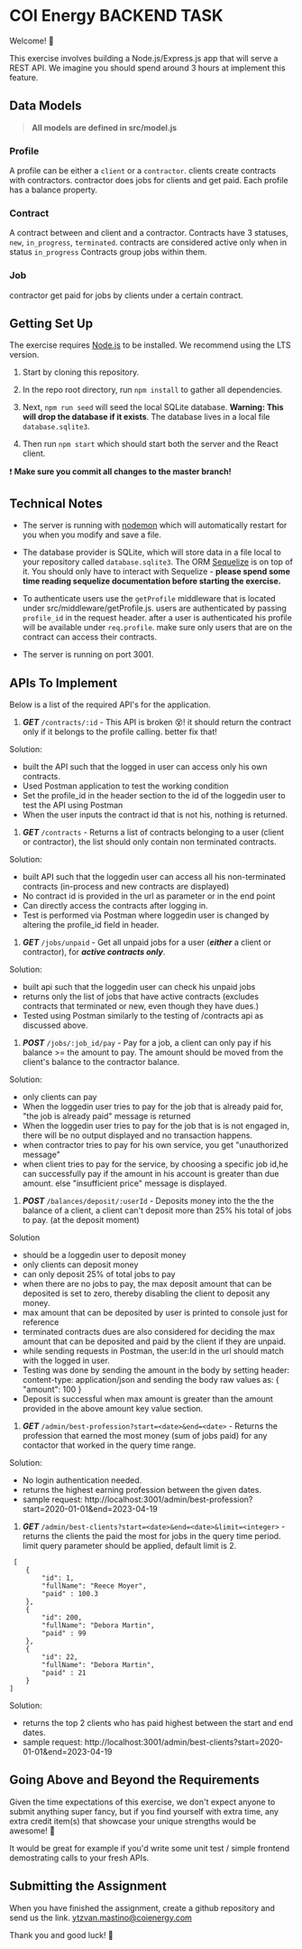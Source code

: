 # COI Energy BACKEND TASK

  

Welcome! 🎉


This exercise involves building a Node.js/Express.js app that will serve a REST API. We imagine you should spend around 3 hours at implement this feature.

## Data Models

> **All models are defined in src/model.js**

### Profile
A profile can be either a `client` or a `contractor`. 
clients create contracts with contractors. contractor does jobs for clients and get paid.
Each profile has a balance property.

### Contract
A contract between and client and a contractor.
Contracts have 3 statuses, `new`, `in_progress`, `terminated`. contracts are considered active only when in status `in_progress`
Contracts group jobs within them.

### Job
contractor get paid for jobs by clients under a certain contract.

## Getting Set Up

  
The exercise requires [Node.js](https://nodejs.org/en/) to be installed. We recommend using the LTS version.

  

1. Start by cloning this repository.

  

1. In the repo root directory, run `npm install` to gather all dependencies.

  

1. Next, `npm run seed` will seed the local SQLite database. **Warning: This will drop the database if it exists**. The database lives in a local file `database.sqlite3`.

  

1. Then run `npm start` which should start both the server and the React client.

  

❗️ **Make sure you commit all changes to the master branch!**

  
  

## Technical Notes

  

- The server is running with [nodemon](https://nodemon.io/) which will automatically restart for you when you modify and save a file.

- The database provider is SQLite, which will store data in a file local to your repository called `database.sqlite3`. The ORM [Sequelize](http://docs.sequelizejs.com/) is on top of it. You should only have to interact with Sequelize - **please spend some time reading sequelize documentation before starting the exercise.**

- To authenticate users use the `getProfile` middleware that is located under src/middleware/getProfile.js. users are authenticated by passing `profile_id` in the request header. after a user is authenticated his profile will be available under `req.profile`. make sure only users that are on the contract can access their contracts.
- The server is running on port 3001.

  

## APIs To Implement 

  

Below is a list of the required API's for the application.

  


1. ***GET*** `/contracts/:id` - This API is broken 😵! it should return the contract only if it belongs to the profile calling. better fix that!

Solution: 

- built the API such that the logged in user can access only his own contracts. 
- Used Postman application to test the working condition
- Set the profile_id in the header section to the id of the loggedin user to test the API using Postman
- When the user inputs the contract id that is not his, nothing is returned.

1. ***GET*** `/contracts` - Returns a list of contracts belonging to a user (client or contractor), the list should only contain non terminated contracts.

Solution:

- built API such that the loggedin user can access all his non-terminated contracts (in-process and new contracts are displayed)
- No contract id is provided in the url as parameter or in the end point
- Can directly access the contracts after logging in.
- Test is performed via Postman where loggedin user is changed by altering the profile_id field in header.

1. ***GET*** `/jobs/unpaid` -  Get all unpaid jobs for a user (***either*** a client or contractor), for ***active contracts only***.

Solution: 

- built api such that the loggedin user can check his unpaid jobs
- returns only the list of jobs that have active contracts (excludes contracts that terminated or new, even though they have dues.)
- Tested using Postman similarly to the testing of /contracts api as discussed above.

1. ***POST*** `/jobs/:job_id/pay` - Pay for a job, a client can only pay if his balance >= the amount to pay. The amount should be moved from the client's balance to the contractor balance.

Solution:
- only clients can pay
- When the loggedin user tries to pay for the job that is already paid for, "the job is already paid" message is returned
- When the loggedin user tries to pay for the job that is is not engaged in, there will be no output displayed and no transaction happens.
- when contractor tries to pay for his own service, you get "unauthorized message"
- when client tries to pay for the service, by choosing a specific job id,he can successfully pay if the amount in his account is greater than due amount. else "insufficient price" message is displayed.


1. ***POST*** `/balances/deposit/:userId` - Deposits money into the the the balance of a client, a client can't deposit more than 25% his total of jobs to pay. (at the deposit moment)

Solution

- should be a loggedin user to deposit money
- only clients can deposit money
- can only deposit 25% of total jobs to pay
- when there are no jobs to pay, the max deposit amount that can be deposited is set  to zero, thereby disabling the client to deposit any money.
- max amount that can be deposited by user is printed to console just for reference
- terminated contracts dues are also considered for deciding the max amount that can be deposited and paid by the client if they are unpaid.
- while sending requests in Postman, the user:Id in the url should match with the logged in user.
- Testing was done by sending the amount in the body by setting header: content-type: application/json and sending the body raw values as: {
    "amount": 100
}
- Deposit is successful when max amount is greater than the amount provided in the above amount key value section.


1. ***GET*** `/admin/best-profession?start=<date>&end=<date>` - Returns the profession that earned the most money (sum of jobs paid) for any contactor that worked in the query time range.

Solution:

- No login authentication needed.
- returns the highest earning profession between the given dates.
- sample request: http://localhost:3001/admin/best-profession?start=2020-01-01&end=2023-04-19

1. ***GET*** `/admin/best-clients?start=<date>&end=<date>&limit=<integer>` - returns the clients the paid the most for jobs in the query time period. limit query parameter should be applied, default limit is 2.
```
 [
    {
        "id": 1,
        "fullName": "Reece Moyer",
        "paid" : 100.3
    },
    {
        "id": 200,
        "fullName": "Debora Martin",
        "paid" : 99
    },
    {
        "id": 22,
        "fullName": "Debora Martin",
        "paid" : 21
    }
]
```
Solution: 

- returns the top 2 clients who has paid highest between the start and end dates.
- sample request: http://localhost:3001/admin/best-clients?start=2020-01-01&end=2023-04-19
  

## Going Above and Beyond the Requirements

Given the time expectations of this exercise, we don't expect anyone to submit anything super fancy, but if you find yourself with extra time, any extra credit item(s) that showcase your unique strengths would be awesome! 🙌

It would be great for example if you'd write some unit test / simple frontend demostrating calls to your fresh APIs.

## Submitting the Assignment

When you have finished the assignment, create a github repository and send us the link. ytzvan.mastino@coienergy.com

Thank you and good luck! 🙏

